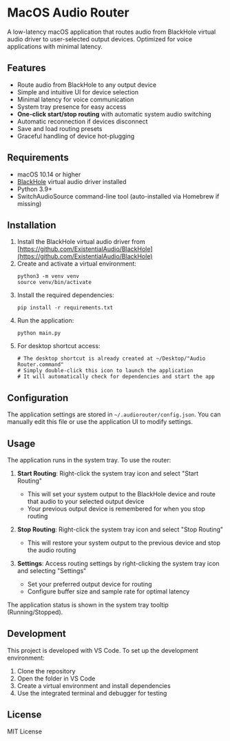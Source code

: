 # MacOS Audio Router

A low-latency macOS application that routes audio from BlackHole virtual audio driver to user-selected output devices. Optimized for voice applications with minimal latency.

## Features

- Route audio from BlackHole to any output device
- Simple and intuitive UI for device selection
- Minimal latency for voice communication
- System tray presence for easy access
- **One-click start/stop routing** with automatic system audio switching
- Automatic reconnection if devices disconnect
- Save and load routing presets
- Graceful handling of device hot-plugging

## Requirements

- macOS 10.14 or higher
- [BlackHole](https://github.com/ExistentialAudio/BlackHole) virtual audio driver installed
- Python 3.9+
- SwitchAudioSource command-line tool (auto-installed via Homebrew if missing)

## Installation

1. Install the BlackHole virtual audio driver from [https://github.com/ExistentialAudio/BlackHole](https://github.com/ExistentialAudio/BlackHole)
2. Create and activate a virtual environment:
   ```
   python3 -m venv venv
   source venv/bin/activate
   ```
3. Install the required dependencies:
   ```
   pip install -r requirements.txt
   ```
4. Run the application:
   ```
   python main.py
   ```
5. For desktop shortcut access:
   ```
   # The desktop shortcut is already created at ~/Desktop/"Audio Router.command"
   # Simply double-click this icon to launch the application
   # It will automatically check for dependencies and start the app
   ```

## Configuration

The application settings are stored in `~/.audiorouter/config.json`. You can manually edit this file or use the application UI to modify settings.

## Usage

The application runs in the system tray. To use the router:

1. **Start Routing**: Right-click the system tray icon and select "Start Routing"
   - This will set your system output to the BlackHole device and route that audio to your selected output device
   - Your previous output device is remembered for when you stop routing

2. **Stop Routing**: Right-click the system tray icon and select "Stop Routing"
   - This will restore your system output to the previous device and stop the audio routing

3. **Settings**: Access routing settings by right-clicking the system tray icon and selecting "Settings"
   - Set your preferred output device for routing
   - Configure buffer size and sample rate for optimal latency

The application status is shown in the system tray tooltip (Running/Stopped).

## Development

This project is developed with VS Code. To set up the development environment:

1. Clone the repository
2. Open the folder in VS Code
3. Create a virtual environment and install dependencies
4. Use the integrated terminal and debugger for testing

## License

MIT License
